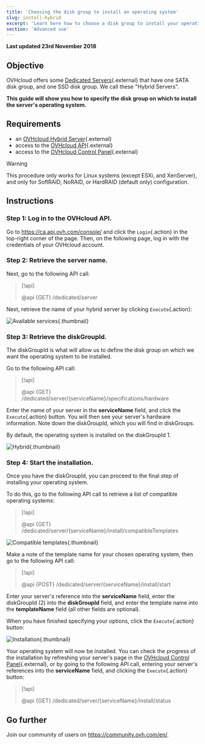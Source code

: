 ```yaml
---
title: 'Choosing the disk group to install an operating system'
slug: install-hybrid
excerpt: 'Learn here how to choose a disk group to install your operating system'
section: 'Advanced use'
---
```


**Last updated 23rd November 2018**

## Objective

OVHcloud offers some [Dedicated Servers](https://www.ovh.com/asia/dedicated-servers/){.external} that have one SATA disk group, and one SSD disk group. We call these "Hybrid Servers".

**This guide will show you how to specify the disk group on which to install the server's operating system.**

## Requirements

* an [OVHcloud Hybrid Server](https://www.ovh.com/asia/dedicated-servers/){.external}
* access to the [OVHcloud API](https://ca.api.ovh.com/){.external}
* access to the [OVHcloud Control Panel](https://ca.ovh.com/auth/?action=gotomanager&from=https://www.ovh.com/asia/&ovhSubsidiary=asia){.external}

> [!warning]
>
> This procedure only works for Linux systems (except ESXi, and XenServer), and only for SoftRAID, NoRAID, or HardRAID (default only) configuration.
> 

## Instructions

### Step 1: Log in to the OVHcloud API.

Go to <https://ca.api.ovh.com/console/> and click the `Login`{.action} in the top-right corner of the page. Then, on the following page, log in with the credentials of your OVHcloud account.

### Step 2: Retrieve the server name.

Next, go to the following API call:

> [!api]
>
> @api {GET} /dedicated/server
> 

Next, retrieve the name of your hybrid server by clicking `Execute`{.action}:

![Available services](images/services-01.png){.thumbnail}

### Step 3: Retrieve the diskGroupId.

The diskGroupId is what will allow us to define the disk group on which we want the operating system to be installed.

Go to the following API call:

> [!api]
>
> @api {GET} /dedicated/server/{serviceName}/specifications/hardware
> 

Enter the name of your server in the **serviceName** field, and click the `Execute`{.action} button. You will then see your server's hardware information.
Note down the diskGroupId, which you will find in diskGroups.

By default, the operating system is installed on the diskGroupId 1.

![Hybrid](images/hybrid-01.png){.thumbnail}

### Step 4: Start the installation.

Once you have the diskGroupId, you can proceed to the final step of installing your operating system.

To do this, go to the following API call to retrieve a list of compatible operating systems:

> [!api]
>
> @api {GET} /dedicated/server/{serviceName}/install/compatibleTemplates
> 

![Compatible templates](images/templates-01.png){.thumbnail}

Make a note of the template name for your chosen operating system, then go to the following API call:

> [!api]
>
> @api {POST} /dedicated/server/{serviceName}/install/start
> 

Enter your server's reference into the **serviceName** field, enter the diskGroupId (2) into the **diskGroupId** field, and enter the template name into the **templateName** field (all other fields are optional).

When you have finished specifying your options, click the `Execute`{.action} button:

![Installation](images/install-01.png){.thumbnail}

Your operating system will now be installed. You can check the progress of the installation by refreshing your server's page in the [OVHcloud Control Panel](https://ca.ovh.com/auth/?action=gotomanager&from=https://www.ovh.com/asia/&ovhSubsidiary=asia){.external}, or by going to the following API call, entering your server's references into the **serviceName** field, and clicking the `Execute`{.action} button:

> [!api]
>
> @api {GET} /dedicated/server/{serviceName}/install/status
> 

## Go further

Join our community of users on <https://community.ovh.com/en/>.
